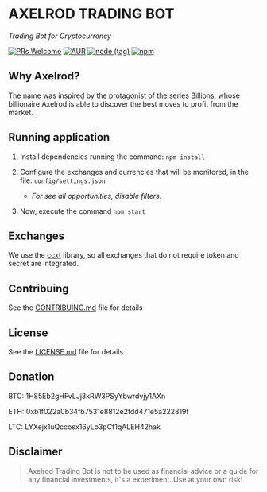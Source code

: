 # AXELROD TRADING BOT
*Trading Bot for Cryptocurrency*

[![PRs Welcome](https://img.shields.io/badge/PRs-welcome-brightgreen.svg?style=flat-square)](http://makeapullrequest.com)
[![AUR](https://img.shields.io/aur/license/yaourt.svg)]() 
[![node (tag)](https://img.shields.io/node/v/passport/latest.svg)]()
[![npm](https://img.shields.io/npm/v/npm.svg?style=plastic)]()


## Why Axelrod?
The name was inspired by the protagonist of the series [Billions](http://www.imdb.com/title/tt4270492/), whose billionaire Axelrod is able to discover the best moves to profit from the market.

## Running application

1) Install dependencies running the command: `npm install`

2) Configure the exchanges and currencies that will be monitored, in the file: `config/settings.json` 

    * *For see all opportunities, disable filters.*

3) Now, execute the command `npm start`

## Exchanges

We use the [ccxt](https://github.com/ccxt/ccxt/wiki/Manual#exchanges) library, so all exchanges that do not require token and secret are integrated.

## Contribuing
See the [CONTRIBUING.md](https://github.com/bielversallini/axelrod-tradingbot/blob/master/CONTRIBUTING.md) file for details

## License
See the [LICENSE.md](https://github.com/bielversallini/axelrod-tradingbot/blob/master/LICENSE.md) file for details

## Donation
BTC: 1H85Eb2gHFvLJj3kRW3PSyYbwrdvjy1AXn

ETH: 0xb1f022a0b34fb7531e8812e2fdd471e5a222819f

LTC: LYXejx1uQccosx16yLo3pCf1qALEH42hak

## Disclaimer
> Axelrod Trading Bot is not to be used as financial advice or a guide for any financial investments, it's a experiment. Use at your own risk!
